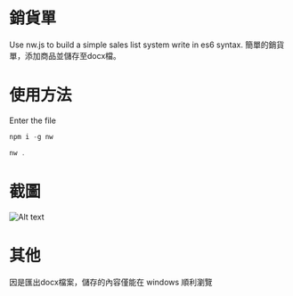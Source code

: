 # 銷貨單
Use nw.js to build a simple sales list system write in es6 syntax.
簡單的銷貨單，添加商品並儲存至docx檔。

# 使用方法
Enter the file
```javascript
npm i -g nw

nw .
```

# 截圖
![Alt text](https://github.com/Snailpool/SalesList/blob/master/screenshot.png "screenshot")
# 其他
因是匯出docx檔案，儲存的內容僅能在 windows 順利瀏覽
